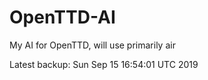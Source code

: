 # OpenTTD-AI
My AI for OpenTTD, will use primarily air

Latest backup: Sun Sep 15 16:54:01 UTC 2019
